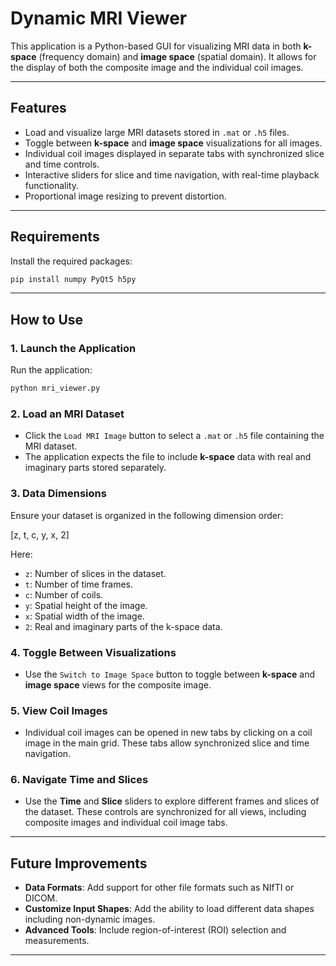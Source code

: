 # **Dynamic MRI Viewer**

This application is a Python-based GUI for visualizing MRI data in both **k-space** (frequency domain) and **image space** (spatial domain). It allows for the display of both the composite image and the individual coil images.

---

## **Features**
- Load and visualize large MRI datasets stored in `.mat` or `.h5` files.
- Toggle between **k-space** and **image space** visualizations for all images.
- Individual coil images displayed in separate tabs with synchronized slice and time controls.
- Interactive sliders for slice and time navigation, with real-time playback functionality.
- Proportional image resizing to prevent distortion.

---

## **Requirements**
Install the required packages:

```bash
pip install numpy PyQt5 h5py
```

---

## **How to Use**

### **1. Launch the Application**
Run the application:

```bash
python mri_viewer.py
```

### **2. Load an MRI Dataset**
- Click the `Load MRI Image` button to select a `.mat` or `.h5` file containing the MRI dataset. 
- The application expects the file to include **k-space** data with real and imaginary parts stored separately.

### **3. Data Dimensions**
Ensure your dataset is organized in the following dimension order:

[z, t, c, y, x, 2]

Here:
- `z`: Number of slices in the dataset.
- `t`: Number of time frames.
- `c`: Number of coils.
- `y`: Spatial height of the image.
- `x`: Spatial width of the image.
- `2`: Real and imaginary parts of the k-space data.

### **4. Toggle Between Visualizations**
- Use the `Switch to Image Space` button to toggle between **k-space** and **image space** views for the composite image.

### **5. View Coil Images**
- Individual coil images can be opened in new tabs by clicking on a coil image in the main grid. These tabs allow synchronized slice and time navigation.

### **6. Navigate Time and Slices**
- Use the **Time** and **Slice** sliders to explore different frames and slices of the dataset. These controls are synchronized for all views, including composite images and individual coil image tabs.

---

## **Future Improvements**
- **Data Formats**: Add support for other file formats such as NIfTI or DICOM.
- **Customize Input Shapes**: Add the ability to load different data shapes including non-dynamic images.
- **Advanced Tools**: Include region-of-interest (ROI) selection and measurements.

---

